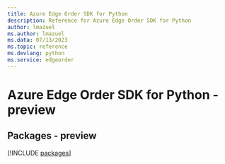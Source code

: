 ```yaml
---
title: Azure Edge Order SDK for Python
description: Reference for Azure Edge Order SDK for Python
author: lmazuel
ms.author: lmazuel
ms.data: 07/13/2023
ms.topic: reference
ms.devlang: python
ms.service: edgeorder
---
```

# Azure Edge Order SDK for Python - preview
## Packages - preview
[!INCLUDE [packages](edge-order-index.md)]